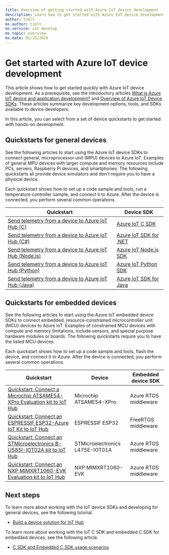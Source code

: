 ```yaml
---
title: Overview of getting started with Azure IoT device development
description: Learn how to get started with Azure IoT device development quickstarts. 
author: timlt
ms.author: timlt
ms.service: iot-develop
ms.topic: overview
ms.date: 01/23/2024
---
```


# Get started with Azure IoT device development

This article shows how to get started quickly with Azure IoT device development. As a prerequisite, see the introductory articles [What is Azure IoT device and application development?](about-iot-develop.md) and [Overview of Azure IoT Device SDKs](about-iot-sdks.md).  These articles summarize key development options, tools, and SDKs available to device developers. 

In this article, you can select from a set of device quickstarts to get started with hands-on development.

## Quickstarts for general devices
See the following articles to start using the Azure IoT device SDKs to connect general, microprocessor unit (MPU) devices to Azure IoT.  Examples of general MPU devices with larger compute and memory resources include PCs, servers, Raspberry Pi devices, and smartphones. The following quickstarts all provide device simulators and don't require you to have a physical device.

Each quickstart shows how to set up a code sample and tools, run a temperature controller sample, and connect it to Azure. After the device is connected, you perform several common operations. 

|Quickstart|Device SDK|
|-|-|
|[Send telemetry from a device to Azure IoT Hub (C)](../iot/tutorial-send-telemetry-iot-hub.md?pivots=programming-language-ansi-c)|[Azure IoT C SDK](https://github.com/Azure/azure-iot-sdk-c)|
|[Send telemetry from a device to Azure IoT Hub (C#)](../iot/tutorial-send-telemetry-iot-hub.md?pivots=programming-language-csharp)|[Azure IoT SDK for .NET](https://github.com/Azure/azure-iot-sdk-csharp)|
|[Send telemetry from a device to Azure IoT Hub (Node.js)](../iot/tutorial-send-telemetry-iot-hub.md?pivots=programming-language-nodejs)|[Azure IoT Node.js SDK](https://github.com/Azure/azure-iot-sdk-node)|
|[Send telemetry from a device to Azure IoT Hub (Python)](../iot/tutorial-send-telemetry-iot-hub.md?pivots=programming-language-python)|[Azure IoT Python SDK](https://github.com/Azure/azure-iot-sdk-python)|
|[Send telemetry from a device to Azure IoT Hub (Java)](../iot/tutorial-send-telemetry-iot-hub.md?pivots=programming-language-java)|[Azure IoT SDK for Java](https://github.com/Azure/azure-iot-sdk-java)|

## Quickstarts for embedded devices
See the following articles to start using the Azure IoT embedded device SDKs to connect embedded, resource-constrained microcontroller unit (MCU) devices to Azure IoT.  Examples of constrained MCU devices with compute and memory limitations, include sensors, and special purpose hardware modules or boards. The following quickstarts require you to have the listed MCU devices. 

Each quickstart shows how to set up a code sample and tools, flash the device, and connect it to Azure. After the device is connected, you perform several common operations. 

|Quickstart|Device|Embedded device SDK|
|-|-|-|
|[Quickstart: Connect a Microchip ATSAME54-XPro Evaluation kit to IoT Hub](quickstart-devkit-microchip-atsame54-xpro-iot-hub.md)|Microchip ATSAME54-XPro|Azure RTOS middleware|
|[Quickstart: Connect an ESPRESSIF ESP32-Azure IoT Kit to IoT Hub](../iot/tutorial-devkit-espressif-esp32-freertos-iot-hub.md)|ESPRESSIF ESP32|FreeRTOS middleware|
|[Quickstart: Connect an STMicroelectronics B-U585I-IOT02A kit to IoT Hub](quickstart-devkit-stm-b-u585i-iot-hub.md)|STMicroelectronics L475E-IOT01A|Azure RTOS middleware|
|[Quickstart: Connect an NXP MIMXRT1060-EVK Evaluation kit to IoT Hub](quickstart-devkit-nxp-mimxrt1060-evk-iot-hub.md)|NXP MIMXRT1060-EVK|Azure RTOS middleware|


## Next steps
To learn more about working with the IoT device SDKs and developing for general devices, see the following tutorial.
- [Build a device solution for IoT Hub](set-up-environment.md)

To learn more about working with the IoT C SDK and embedded C SDK for embedded devices, see the following article.
- [C SDK and Embedded C SDK usage scenarios](../iot/concepts-using-c-sdk-and-embedded-c-sdk.md)